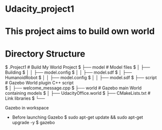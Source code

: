 # Udacity_project1
# This project aims to build own world

# Directory Structure
$     .Project1                          # Build My World Project 
$    ├── model                          # Model files 
$    │   ├── Building
$    │   │   ├── model.config
$    │   │   ├── model.sdf
$    │   ├── HumanoidRobot
$    │   │   ├── model.config
$    │   │   ├── model.sdf
$    ├── script                         # Gazebo World plugin C++ script      
$    │   ├── welcome_message.cpp
$    ├── world                          # Gazebo main World containing models 
$    │   ├── UdacityOffice.world
$    ├── CMakeLists.txt                 # Link libraries 
$    └──             

Gazebo in workspace
- Before launching Gazebo
$ sudo apt-get update && sudo apt-get upgrade -y 
$ gazebo
